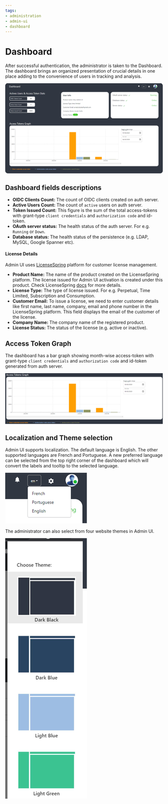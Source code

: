 ```yaml
---
tags:
- administration
- admin-ui
- dashboard
---
```


# Dashboard

After successful authentication, the administrator is taken to the Dashboard. The dashboard brings an organized presentation of crucial details in one place adding to the convenience of users in tracking and analysis.

![image](../../assets/admin-ui/dashboard.png)

## Dashboard fields descriptions

- **OIDC Clients Count:** The count of OIDC clients created on auth server.
- **Active Users Count:** The count of `active` users on auth server.
- **Token Issued Count:** This figure is the sum of the total access-tokens with grant-type `client credentials` and `authorization code` and id-token.
- **OAuth server status:** The health status of the auth server. For e.g. `Running` or `Down`.
- **Database status:** The health status of the persistence (e.g. LDAP, MySQL, Google Spanner etc).

#### License Details

Admin UI uses [LicenseSpring](https://licensespring.com/) platform for customer license management.

- **Product Name:** The name of the product created on the LicenseSpring platform. The license issued for Admin UI activation is created under this product. Check LicenseSpring [docs](https://docs.licensespring.com/docs/getting-started#configureyourproductwithinthelicensespringplatform) for more details.
- **License Type:** The type of license issued. For e.g. Perpetual, Time Limited, Subscription and Consumption.
- **Customer Email:** To issue a license, we need to enter customer details like first name, last name, company, email and phone number in the LicenseSpring platform. This field displays the email of the customer of the license.
- **Company Name:** The company name of the registered product.
- **License Status:** The status of the license (e.g. active or inactive).

## Access Token Graph

The dashboard has a bar graph showing month-wise access-token with grant-type `client credentials` and `authorization code` and id-token generated from auth server.

![image](../../assets/admin-ui/access-token-graph.png)

## Localization and Theme selection

Admin UI supports localization. The default language is English. The other supported languages are French and Portuguese. A new preferred language can be selected from the top right corner of the dashboard which will convert the labels and tooltip to the selected language.

![image](../../assets/admin-ui/localization.png)

The administrator can also select from four website themes in Admin UI.

![image](../../assets/admin-ui/theme-selection.png)


